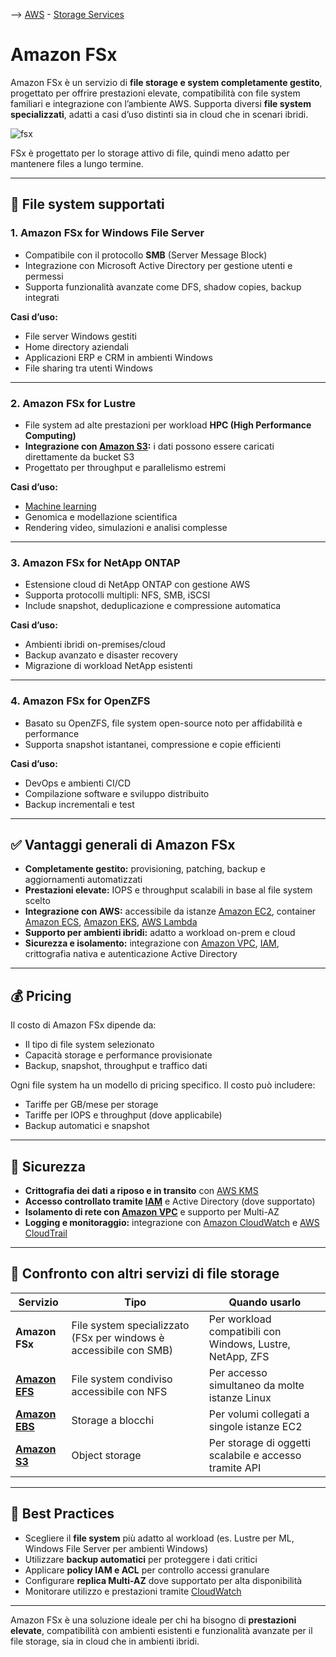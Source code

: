 --> [AWS](AWS.md)  -  [Storage Services](AWS-Storage-Services.md)

# Amazon FSx

Amazon FSx è un servizio di **file storage e system completamente gestito**, progettato per offrire prestazioni elevate, compatibilità con file system familiari e integrazione con l’ambiente AWS.
Supporta diversi **file system specializzati**, adatti a casi d’uso distinti sia in cloud che in scenari ibridi.

![fsx](fsx.png)

FSx è progettato per lo storage attivo di file, quindi meno adatto per mantenere files a lungo termine.

---

## 📂 File system supportati

### 1. **Amazon FSx for Windows File Server**

- Compatibile con il protocollo **SMB** (Server Message Block)
- Integrazione con Microsoft Active Directory per gestione utenti e permessi
- Supporta funzionalità avanzate come DFS, shadow copies, backup integrati

**Casi d’uso:**

- File server Windows gestiti
- Home directory aziendali
- Applicazioni ERP e CRM in ambienti Windows
- File sharing tra utenti Windows

---

### 2. **Amazon FSx for Lustre**

- File system ad alte prestazioni per workload **HPC (High Performance Computing)**
- **Integrazione con [Amazon S3](Amazon-S3.md):** i dati possono essere caricati direttamente da bucket S3
- Progettato per throughput e parallelismo estremi

**Casi d’uso:**

- [Machine learning](Machine-Learning.md)
- Genomica e modellazione scientifica
- Rendering video, simulazioni e analisi complesse

---

### 3. **Amazon FSx for NetApp ONTAP**

- Estensione cloud di NetApp ONTAP con gestione AWS
- Supporta protocolli multipli: NFS, SMB, iSCSI
- Include snapshot, deduplicazione e compressione automatica

**Casi d’uso:**

- Ambienti ibridi on-premises/cloud
- Backup avanzato e disaster recovery
- Migrazione di workload NetApp esistenti

---

### 4. **Amazon FSx for OpenZFS**

- Basato su OpenZFS, file system open-source noto per affidabilità e performance
- Supporta snapshot istantanei, compressione e copie efficienti

**Casi d’uso:**

- DevOps e ambienti CI/CD
- Compilazione software e sviluppo distribuito
- Backup incrementali e test

---

## ✅ Vantaggi generali di Amazon FSx

- **Completamente gestito:** provisioning, patching, backup e aggiornamenti automatizzati
- **Prestazioni elevate:** IOPS e throughput scalabili in base al file system scelto
- **Integrazione con AWS:** accessibile da istanze [Amazon EC2](Amazon-EC2.md), container [Amazon ECS](Amazon-ECS.md), [Amazon EKS](Amazon-EKS.md), [AWS Lambda](AWS-Lambda.md)
- **Supporto per ambienti ibridi:** adatto a workload on-prem e cloud
- **Sicurezza e isolamento:** integrazione con [Amazon VPC](Amazon-VPC.md), [IAM](AWS-IAM.md), crittografia nativa e autenticazione Active Directory

---

## 💰 Pricing

Il costo di Amazon FSx dipende da:

- Il tipo di file system selezionato
- Capacità storage e performance provisionate
- Backup, snapshot, throughput e traffico dati

Ogni file system ha un modello di pricing specifico. Il costo può includere:
- Tariffe per GB/mese per storage
- Tariffe per IOPS e throughput (dove applicabile)
- Backup automatici e snapshot

---

## 🔐 Sicurezza

- **Crittografia dei dati a riposo e in transito** con [AWS KMS](AWS-KMS.md)
- **Accesso controllato tramite [IAM](AWS-IAM.md)** e Active Directory (dove supportato)
- **Isolamento di rete con [Amazon VPC](Amazon-VPC.md)** e supporto per Multi-AZ
- **Logging e monitoraggio:** integrazione con [Amazon CloudWatch](Amazon-CloudWatch.md) e [AWS CloudTrail](Amazon-CloudTrail.md)

---

## 🔄 Confronto con altri servizi di file storage

| Servizio                | Tipo                        | Quando usarlo                                               |
|-------------------------|-----------------------------|-------------------------------------------------------------|
| **Amazon FSx**          | File system specializzato (FSx per windows è accessibile con SMB)  | Per workload compatibili con Windows, Lustre, NetApp, ZFS   |
| **[Amazon EFS](Amazon-EFS.md)**       | File system condiviso accessibile con NFS      | Per accesso simultaneo da molte istanze Linux               |
| **[Amazon EBS](Amazon-EBS.md)**       | Storage a blocchi              | Per volumi collegati a singole istanze EC2                  |
| **[Amazon S3](Amazon-S3.md)**         | Object storage                 | Per storage di oggetti scalabile e accesso tramite API      |

---

## 📌 Best Practices

- Scegliere il **file system** più adatto al workload (es. Lustre per ML, Windows File Server per ambienti Windows)
- Utilizzare **backup automatici** per proteggere i dati critici
- Applicare **policy IAM e ACL** per controllo accessi granulare
- Configurare **replica Multi-AZ** dove supportato per alta disponibilità
- Monitorare utilizzo e prestazioni tramite [CloudWatch](Amazon-CloudWatch.md)

---

Amazon FSx è una soluzione ideale per chi ha bisogno di **prestazioni elevate**, compatibilità con ambienti esistenti e funzionalità avanzate per il file storage, sia in cloud che in ambienti ibridi.
